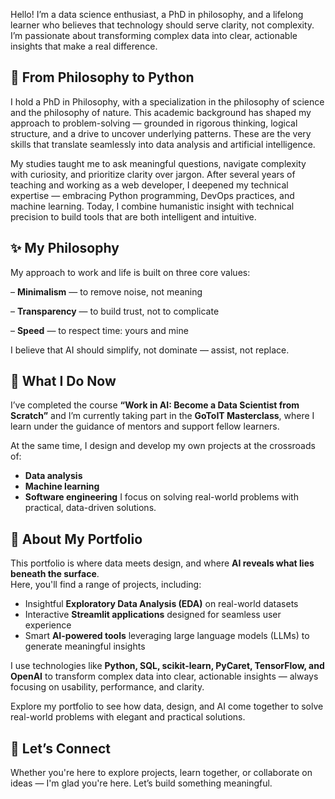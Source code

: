 Hello! I’m a data science enthusiast, a PhD in philosophy, and a lifelong learner who believes that technology should serve clarity, not complexity. I’m passionate about transforming complex data into clear, actionable insights that make a real difference.


## 🧭 From Philosophy to Python
I hold a PhD in Philosophy, with a specialization in the philosophy of science and the philosophy of nature.
This academic background has shaped my approach to problem-solving — grounded in rigorous thinking, logical structure, and a drive to uncover underlying patterns. These are the very skills that translate seamlessly into data analysis and artificial intelligence.

My studies taught me to ask meaningful questions, navigate complexity with curiosity, and prioritize clarity over jargon.
After several years of teaching and working as a web developer, I deepened my technical expertise — embracing Python programming, DevOps practices, and machine learning. Today, I combine humanistic insight with technical precision to build tools that are both intelligent and intuitive.

## ✨ My Philosophy
My approach to work and life is built on three core values:      


– **Minimalism** — to remove noise, not meaning

– **Transparency** — to build trust, not to complicate

– **Speed** — to respect time: yours and mine

I believe that AI should simplify, not dominate — assist, not replace.

## 🧠 What I Do Now
I’ve completed the course **“Work in AI: Become a Data Scientist from Scratch”** and I’m currently taking part in the **GoToIT Masterclass**, where I learn under the guidance of mentors and support fellow learners.

At the same time, I design and develop my own projects at the crossroads of:

- **Data analysis** 
- **Machine learning** 
- **Software engineering** 
I focus on solving real-world problems with practical, data-driven solutions.

## 📁 About My Portfolio
This portfolio is where data meets design, and where **AI reveals what lies beneath the surface**.  
Here, you'll find a range of projects, including:

- Insightful **Exploratory Data Analysis (EDA)** on real-world datasets  
- Interactive **Streamlit applications** designed for seamless user experience  
- Smart **AI-powered tools** leveraging large language models (LLMs) to generate meaningful insights  

I use technologies like **Python, SQL, scikit-learn, PyCaret, TensorFlow, and OpenAI** to transform complex data into clear, actionable insights — always focusing on usability, performance, and clarity.

Explore my portfolio to see how data, design, and AI come together to solve real-world problems with elegant and practical solutions.


## 🧩 Let’s Connect
Whether you're here to explore projects, learn together, or collaborate on ideas — I'm glad you're here.
Let’s build something meaningful.